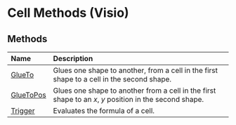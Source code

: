 
# Cell Methods (Visio)

## Methods



|**Name**|**Description**|
|:-----|:-----|
|[GlueTo](dc88ecf1-d7c2-994e-8b49-e4bfddef4472.md)|Glues one shape to another, from a cell in the first shape to a cell in the second shape.|
|[GlueToPos](9f9e10f2-030f-f7ad-be04-ea2804c20cb4.md)|Glues one shape to another from a cell in the first shape to an  _x_, _y_ position in the second shape.|
|[Trigger](aea545d3-5e5d-2206-c0fe-c062bc4e6be8.md)|Evaluates the formula of a cell.|
